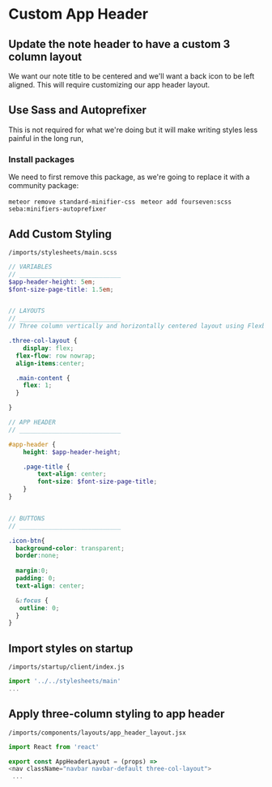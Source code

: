 # Custom App Header

## Update the note header to have a custom 3 column layout

We want our note title to be centered and we'll want a back icon to be left aligned. This will require customizing our app header layout. 


## Use Sass and Autoprefixer
This is not required for what we're doing but it will make writing styles less painful in the long run,

### Install packages

We need to first remove this package, as we're going to replace it with a community package:

``` meteor remove standard-minifier-css ```
```  meteor add fourseven:scss seba:minifiers-autoprefixer ```


## Add Custom Styling

``` /imports/stylesheets/main.scss ```

```scss
// VARIABLES
// ____________________________
$app-header-height: 5em;
$font-size-page-title: 1.5em;


// LAYOUTS
// ____________________________
// Three column vertically and horizontally centered layout using Flexbox

.three-col-layout {
	display: flex;
  flex-flow: row nowrap;
  align-items:center;

  .main-content {
  	flex: 1;
  }

}

// APP HEADER
// ____________________________

#app-header {
	height: $app-header-height;

	.page-title {
		text-align: center;
		font-size: $font-size-page-title;
	}
}


// BUTTONS
// ____________________________

.icon-btn{
  background-color: transparent;
  border:none;
  
  margin:0;
  padding: 0;
  text-align: center;

  &:focus {
   outline: 0;
  }
}
```

## Import styles on startup

``` /imports/startup/client/index.js ```

```js
import '../../stylesheets/main'
...
```


## Apply three-column styling to app header

``` /imports/components/layouts/app_header_layout.jsx ```

```js
import React from 'react'

export const AppHeaderLayout = (props) =>
<nav className="navbar navbar-default three-col-layout">
 ...
```



